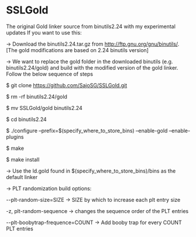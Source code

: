SSLGold
=======

The original Gold linker source from binutils2.24 with my experimental updates
If you want to use this:

-> Download the binutils2.24.tar.gz from http://ftp.gnu.org/gnu/binutils/. [The gold modifications are based on 2.24 binutils version]

-> We want to replace the gold folder in the downloaded binutils (e.g. binutils2.24/gold) and build with the modified version of the gold linker. Follow the below sequence of steps

$ git clone https://github.com/SajoSG/SSLGold.git

$ rm -rf binutils2.24/gold

$ mv SSLGold/gold binutils2.24

$ cd binutils2.24

$ ./configure –prefix=$(specify_where_to_store_bins) –enable-gold –enable-plugins

$ make

$ make install

-> Use the ld.gold found in $(specify_where_to_store_bins)/bins as the default linker

-> PLT randomization build options:

--plt-random-size=SIZE → SIZE by which to increase each plt entry size

-z, plt-random-sequence → changes the sequence order of the PLT entries

--plt-boobytrap-frequence=COUNT → Add booby trap for every COUNT PLT entries
